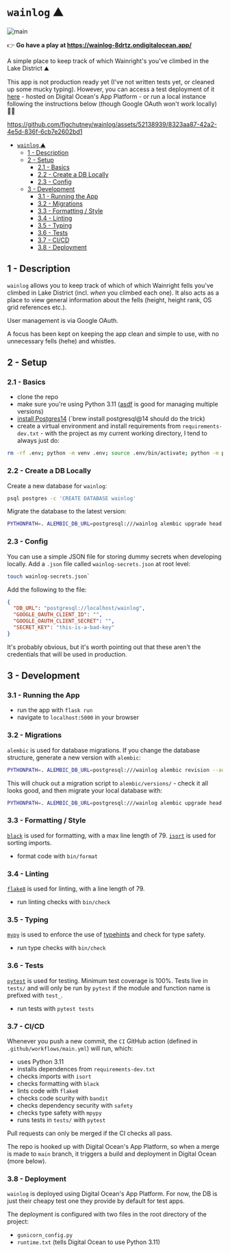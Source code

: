 # `wainlog` ⛰

![main](https://github.com/figchutney/wainlog/actions/workflows/main.yml/badge.svg)

👉 **Go have a play at https://wainlog-8drtz.ondigitalocean.app/**

A simple place to keep track of which Wainright's you've climbed in the Lake District ⛰

This app is not production ready yet (I've not written tests yet, or cleaned up some mucky typing). However, you can access a test deployment of it [here](https://wainlog-8drtz.ondigitalocean.app/) - hosted on Digital Ocean's App Platform - or run a local instance following the instructions below (though Google OAuth won't work locally) 🤸‍♀️

https://github.com/figchutney/wainlog/assets/52138939/8323aa87-42a2-4e5d-836f-6cb7e2602bd1

- [`wainlog` ⛰](#wainlog-)
  - [1 - Description](#1---description)
  - [2 - Setup](#2---setup)
    - [2.1 - Basics](#21---basics)
    - [2.2 - Create a DB Locally](#22---create-a-db-locally)
    - [2.3 - Config](#23---config)
  - [3 - Development](#3---development)
    - [3.1 - Running the App](#31---running-the-app)
    - [3.2 - Migrations](#32---migrations)
    - [3.3 - Formatting / Style](#33---formatting--style)
    - [3.4 - Linting](#34---linting)
    - [3.5 - Typing](#35---typing)
    - [3.6 - Tests](#36---tests)
    - [3.7 - CI/CD](#37---cicd)
    - [3.8 - Deployment](#38---deployment)

## 1 - Description

`wainlog` allows you to keep track of which of which Wainright fells you've climbed in Lake District (incl. *when* you climbed each one). It also acts as a place to view general information about the fells (height, height rank, OS grid references etc.).

User management is via Google OAuth.

A focus has been kept on keeping the app clean and simple to use, with no unnecessary fells (hehe) and whistles.

## 2 - Setup

### 2.1 - Basics

- clone the repo
- make sure you're using Python 3.11 ([asdf](https://asdf-vm.com/#/) is good for managing multiple versions)
- [install Postgres14](https://formulae.brew.sh/formula/postgresql@14) (`brew install postgresql@14 should do the trick)
- create a virtual environment and install requirements from `requirements-dev.txt` - with the project as my current working directory, I tend to always just do:

```zsh
rm -rf .env; python -m venv .env; source .env/bin/activate; python -m pip install -U pip; python -m pip install -r requirements-dev.txt;
```

### 2.2 - Create a DB Locally

Create a new database for `wainlog`:

```zsh
psql postgres -c 'CREATE DATABASE wainlog'
```

Migrate the database to the latest version:

```zsh
PYTHONPATH=. ALEMBIC_DB_URL=postgresql:///wainlog alembic upgrade head
```

### 2.3 - Config

You can use a simple JSON file for storing dummy secrets when developing locally. Add a `.json` file called `wainlog-secrets.json` at root level:

```zsh
touch wainlog-secrets.json`
```

Add the following to the file:

```json
{   
  "DB_URL": "postgresql://localhost/wainlog",
  "GOOGLE_OAUTH_CLIENT_ID": "",
  "GOOGLE_OAUTH_CLIENT_SECRET": "",
  "SECRET_KEY": "this-is-a-bad-key"
}
```

It's probably obvious, but it's worth pointing out that these aren't the credentials that will be used in production.

## 3 - Development

### 3.1 - Running the App

- run the app with `flask run`
- navigate to `localhost:5000` in your browser

### 3.2 - Migrations

`alembic` is used for database migrations. If you change the database structure, generate a new version with `alembic`:

```zsh
PYTHONPATH=. ALEMBIC_DB_URL=postgresql:///wainlog alembic revision --autogenerate -m 'some boring short description'
```

This will chuck out a migration script to `alembic/versions/` - check it all looks good, and then migrate your local database with:

```zsh
PYTHONPATH=. ALEMBIC_DB_URL=postgresql:///wainlog alembic upgrade head
```

### 3.3 - Formatting / Style

[`black`](https://github.com/psf/black) is used for formatting, with a max line length of 79. [`isort`](https://pycqa.github.io/isort/) is used for sorting imports.

- format code with `bin/format`

### 3.4 - Linting

[`flake8`](https://flake8.pycqa.org/en/latest/) is used for linting, with a line length of 79.

- run linting checks with `bin/check`

### 3.5 - Typing

[`mypy`](http://mypy-lang.org/) is used to enforce the use of [typehints](https://www.python.org/dev/peps/pep-0484/) and check for type safety.

- run type checks with `bin/check`

### 3.6 - Tests

[`pytest`](https://docs.pytest.org/en/stable/index.html) is used for testing. Minimum test coverage is 100%. Tests live in `tests/` and will only be run by `pytest` if the module and function name is prefixed with `test_`. 

- run tests with `pytest tests`

### 3.7 - CI/CD

Whenever you push a new commit, the `CI` GitHub action (defined in `.github/workflows/main.yml`) will run, which:

- uses Python 3.11
- installs dependences from `requirements-dev.txt`
- checks imports with `isort`
- checks formatting with `black`
- lints code with `flake8`
- checks code scurity with `bandit`
- checks dependency security with `safety`
- checks type safety with `mpypy`
- runs tests in `tests/` with `pytest`

Pull requests can only be merged if the CI checks all pass.

The repo is hooked up with Digital Ocean's App Platform, so when a merge is made to `main` branch, it triggers a build and deployment in Digital Ocean (more below).

### 3.8 - Deployment

`wainlog` is deployed using Digital Ocean's App Platform. For now, the DB is just their cheapy test one they provide by default for test apps.

The deployment is configured with two files in the root directory of the project:

- `gunicorn_config.py`
- `runtime.txt` (tells Digital Ocean to use Python 3.11)
